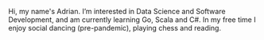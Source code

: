 Hi, my name's Adrian. I’m interested in Data Science and Software Development, and am currently learning Go, Scala and C#.
In my free time I enjoy social dancing (pre-pandemic), playing chess and reading.
